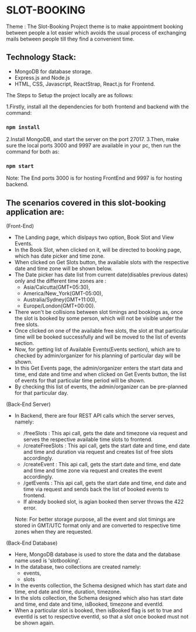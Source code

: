 # SLOT-BOOKING
Theme : The Slot-Booking Project theme is to make appointment booking between people a lot easier which avoids the usual process of exchanging mails between people till they find a convenient time.

## Technology Stack:
 - MongoDB for database storage.
 - Express.js and Node.js
 - HTML, CSS, Javascript, ReactStrap, React.js for Frontend.
 
The Steps to Setup the project locally are as follows:

1.Firstly, install all the dependencies for both frontend and backend with the command:
  ### `npm install`
2.Install MongoDB, and start the server on the port 27017.
3.Then, make sure the local ports 3000 and 9997 are available in your pc, then run the command for both as:
  ### `npm start`
Note: The End ports 3000 is for hosting FrontEnd and 9997 is for hosting backend.

## The scenarios covered in this slot-booking application are:

  (Front-End)
  - The Landing page, which dislpays two option, Book Slot and View Events.
  - In the Book Slot, when clicked on it, will be directed to booking page, which has date picker and time zone.
  - When clicked on Get Slots button, the available slots with the respective date and time zone will be shown below.
  - The Date picker has date list from current date(disables previous dates) only and the different time zones are :
    - Asia/Calcutta(GMT+05:30),
    - America/New_York(GMT-05:00),
    - Australia/Sydney(GMT+11:00),
    - Europe/London(GMT+00:00).
  - There won't be collisions between slot timings and bookings as, once the slot is booked by some person, which will not be visible under the free slots.
  - Once clicked on one of the available free slots, the slot at that particular time will be booked successfully and will be moved to the list of events section.
  - Now, for getting list of Available Events(Events section), which are to checked by admin/organizer for his planning of particular day will be shown.
  - In this Get Events page, the admin/organizer enters the start data and time, end date and time and when clicked on Get Events button, the list of events for that particular time period will be shown.
  - By checking this list of events, the admin/organizer can be pre-planned for that particular day.
  
  (Back-End Server)
  - In Backend, there are four REST API calls which the server serves, namely:
    - /freeSlots : This api call, gets the date and timezone via request and serves the respective available time slots to frontend.
    - /createFreeSlots : This api call, gets the start date and time, end date and time and duration via request and creates list of free slots accordingly.
    - /createEvent : This api call, gets the start date and time, end date and time and time zone via request and creates the event accordingly.
    - /getEvents : This api call, gets the start date and time, end date and time via request and sends back the list of booked events to frontend.
    - If already booked slot, is agian booked then server throws the 422 error.
    
    Note: For better storage purpose, all the event and slot timings are stored in GMT/UTC format only and are converted to respective time zones when they are requested.
    
   (Back-End Database)
   - Here, MongoDB database is used to store the data and the database name used is 'slotbooking'.
   - In the database, two collections are created namely:
     - events,
     - slots
   - In the events collection, the Schema designed which has start date and time, end date and time, duration, timezone.
   - In the slots collection, the Schema designed which also has start date and time, end date and time, isBooked, timezone and eventId.
   - When a particular slot is booked, then isBooked flag is set to true and eventId is set to respective eventId, so that a slot once booked must not be shown again.
